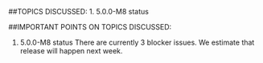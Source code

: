 ##TOPICS DISCUSSED:
​1. 5.0.0-M8 status

##IMPORTANT POINTS ON TOPICS DISCUSSED:
1. 5.0.0-M8 status
There are currently 3 blocker issues. We estimate that release will happen next week.
